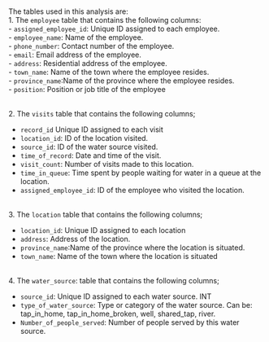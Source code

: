 <br>The tables used in this analysis are:
<br>1. The `employee` table that contains the following columns:
<br>- `assigned_employee_id`: Unique ID assigned to each employee.
<br>- `employee_name`: Name of the employee. 
<br>- `phone_number`: Contact number of the employee. 
<br>- `email`: Email address of the employee. 
<br>- `address`: Residential address of the employee.
<br>- `town_name`: Name of the town where the employee resides. 
<br>- `province_name`:Name of the province where the employee resides.
<br>- `position`: Position or job title of the employee

<br>2. The `visits` table that contains the following columns; <br>
- `record_id` Unique ID assigned to each visit <br>
- `location_id`: ID of the location visited. <br>
- `source_id`: ID of the water source visited. <br>
- `time_of_record`: Date and time of the visit. <br>
- `visit_count`: Number of visits made to this location. <br>
- `time_in_queue`: Time spent by people waiting for water in a queue at the location. <br>
- `assigned_employee_id`: ID of the employee who visited the location.

<br>3. The `location` table that contains the following columns; <br>
- `location_id`: Unique ID assigned to each location <br>
- `address`: Address of the location. <br>
- `province_name`:Name of the province where the location is situated.<br> 
- `town_name`: Name of the town where the location is situated 

<br>4. The `water_source`: table that contains the following columns; <br>
- `source_id`: Unique ID assigned to each water source. INT <br>
- `type_of_water_source`: Type or category of the water source. Can be: tap_in_home, tap_in_home_broken, well, shared_tap, river. <br>
- `Number_of_people_served`: Number of people served by this water source.
